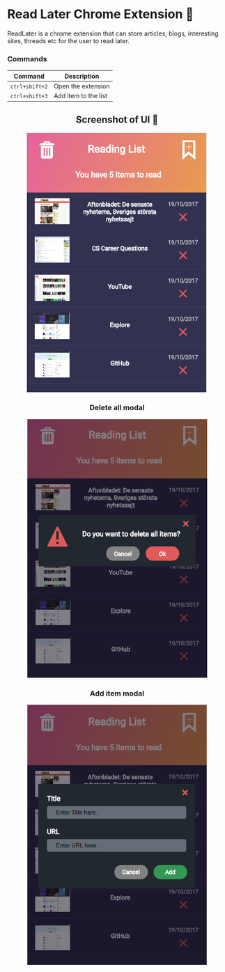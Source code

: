 # Read Later Chrome Extension :orange_book:
ReadLater is a chrome extension that can store articles, blogs, interesting sites, threads etc for the user to read later. 

### Commands

| Command | Description |
| ------- | ----------- |
| `ctrl+shift+2` | Open the extension |
| `ctrl+shift+3` | Add item to the list |

<h2 align="center">Screenshot of UI 🍎</h2>
<p align="center">
  <img src="https://github.com/Dayan-Zhanchi/read-later/blob/master/assets/Main%20screen.png" alt="Read later UI"/>
</p>

<h3 align="center">Delete all modal</h2>
<p align="center">
  <img src="https://github.com/Dayan-Zhanchi/read-later/blob/master/assets/Delete%20all%20modal.png" alt="Delete all modal"/>
</p>

<h3 align="center">Add item modal</h2>
<p align="center">
  <img src="https://github.com/Dayan-Zhanchi/read-later/blob/master/assets/Add%20item%20modal.png" alt="Add item modal"/>
</p>

